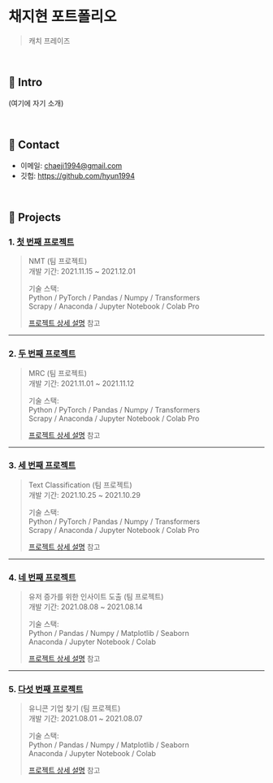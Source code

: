 # 채지현 포트폴리오
>캐치 프레이즈

</br>

## :pushpin: Intro
(여기에 자기 소개)

</br>

## :pushpin: Contact
- 이메일: chaeji1994@gmail.com
- 깃헙: https://github.com/hyun1994

</br>

## :pushpin: Projects
### 1. [첫 번째 프로젝트](https://github.com/hyun1994/GoormNLP/tree/main/NMT)
>NMT (팀 프로젝트)  
>개발 기간: 2021.11.15 ~ 2021.12.01  
>  
>기술 스택:  
>Python / PyTorch / Pandas / Numpy / Transformers  
>Scrapy / Anaconda / Jupyter Notebook / Colab Pro
>  
>[프로젝트 상세 설명](https://github.com/hyun1994/GoormNLP/tree/main/NMT) 참고

---

### 2. [두 번째 프로젝트](https://github.com/hyun1994/GoormNLP/blob/main/mrc/komrc.ipynb)
>MRC  (팀 프로젝트)  
>개발 기간: 2021.11.01 ~ 2021.11.12  
>  
>기술 스택:  
>Python / PyTorch / Pandas / Numpy / Transformers  
>Scrapy / Anaconda / Jupyter Notebook / Colab Pro
>  
>[프로젝트 상세 설명](https://github.com/hyun1994/GoormNLP/blob/main/mrc/komrc.ipynb) 참고

---

### 3. [세 번째 프로젝트](https://github.com/hyun1994/GoormNLP/blob/main/Textclassification/textclassification_final.ipynb)
>Text Classification  (팀 프로젝트)  
>개발 기간: 2021.10.25 ~ 2021.10.29  
>  
>기술 스택:  
>Python / PyTorch / Pandas / Numpy / Transformers  
>Scrapy / Anaconda / Jupyter Notebook / Colab Pro
>  
>[프로젝트 상세 설명]() 참고

---

### 4. [네 번째 프로젝트](https://github.com/hyun1994/team3_wanted_onboarding/blob/master/Week2_%EC%B1%84%EC%A7%80%ED%98%84/Week2_final.ipynb)
>유저 증가를 위한 인사이트 도출  (팀 프로젝트)  
>개발 기간: 2021.08.08 ~ 2021.08.14  
>  
>기술 스택:  
>Python / Pandas / Numpy / Matplotlib / Seaborn   
>Anaconda / Jupyter Notebook / Colab
>  
>[프로젝트 상세 설명](https://github.com/hyun1994/team3_wanted_onboarding/blob/master/Week2_%EC%B1%84%EC%A7%80%ED%98%84/Week2_final.ipynb) 참고

---

### 5. [다섯 번째 프로젝트](https://github.com/hyun1994/team3_wanted_onboarding_2nd/blob/master/Week1_%EC%B1%84%EC%A7%80%ED%98%84/Week1_final.ipynb)
>유니콘 기업 찾기  (팀 프로젝트)  
>개발 기간: 2021.08.01 ~ 2021.08.07  
>  
>기술 스택:  
>Python / Pandas / Numpy / Matplotlib / Seaborn   
>Anaconda / Jupyter Notebook / Colab
> 
>[프로젝트 상세 설명](https://github.com/hyun1994/team3_wanted_onboarding_2nd/blob/master/Week1_%EC%B1%84%EC%A7%80%ED%98%84/Week1_final.ipynb) 참고
